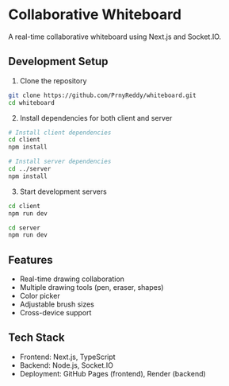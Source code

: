 # Collaborative Whiteboard

A real-time collaborative whiteboard using Next.js and Socket.IO.

## Development Setup

1. Clone the repository
```bash
git clone https://github.com/PrnyReddy/whiteboard.git
cd whiteboard
```

2. Install dependencies for both client and server
```bash
# Install client dependencies
cd client
npm install

# Install server dependencies
cd ../server
npm install
```

3. Start development servers
```bash
cd client
npm run dev

cd server
npm run dev
```

## Features
- Real-time drawing collaboration
- Multiple drawing tools (pen, eraser, shapes)
- Color picker
- Adjustable brush sizes
- Cross-device support

## Tech Stack
- Frontend: Next.js, TypeScript
- Backend: Node.js, Socket.IO
- Deployment: GitHub Pages (frontend), Render (backend)
